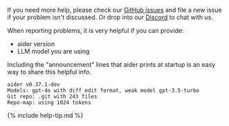 If you need more help, please check our
[GitHub issues](https://github.com/paul-gauthier/aider/issues)
and file a new issue if your problem isn't discussed.
Or drop into our
[Discord](https://discord.gg/Tv2uQnR88V)
to chat with us.

When reporting problems, it is very helpful if you can provide:

- aider version
- LLM model you are using

Including the "announcement" lines that
aider prints at startup
is an easy way to share this helpful info.

```
aider v0.37.1-dev
Models: gpt-4o with diff edit format, weak model gpt-3.5-turbo
Git repo: .git with 243 files
Repo-map: using 1024 tokens
```

{% include help-tip.md %}
